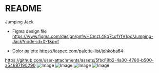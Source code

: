 # README #
Jumping Jack

* Figma design file 
https://www.figma.com/design/pnfwHCmzL48g7cofYfV1pd/Jumping-Jack?node-id=0-1&p=f

* Color palette
https://lospec.com/palette-list/jehkoba64

https://github.com/user-attachments/assets/5fbd18b2-4a30-4780-b500-a54887190290
![Image](https://github.com/user-attachments/assets/b0092140-4829-4378-bd6a-b5b7eefd1e49)
![Image](https://github.com/user-attachments/assets/fc92233d-1442-47b6-8b16-08e98863ac1e)
![Image](https://github.com/user-attachments/assets/5260588e-6e6d-4459-a573-21aa7952dd07)
![Image](https://github.com/user-attachments/assets/10af6f1a-10d0-4408-82a6-7ef521b18cf7)
